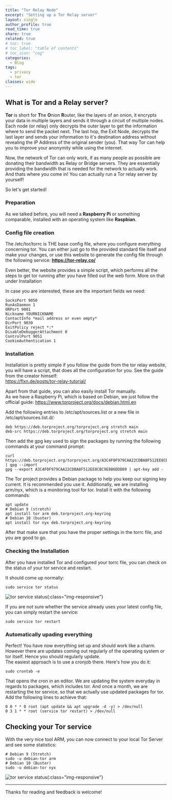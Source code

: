 ```yaml
---
title: "Tor Relay Node"
excerpt: "Setting up a Tor Relay server"
layout: single
author_profile: true
read_time: true
share: true
related: true
# toc: true
# toc_label: "table of contents"
# toc_icon: "cog"
categories:
  - Blog
tags:
  - privacy
  - tor
classes: wide
---
```

## What is Tor and a Relay server?

**Tor** is short for **T**he **O**nion **R**outer, like the layers of an onion, it encrypts your data in multiple layers and sends it through a circuit of multiple nodes. Each node (or relay) only decrypts the outer layer to get the information where to send the packet next. The last hop, the Exit Node, decrypts the last layer and sends your information to it's destination address without revealing the IP Address of the original sender (you). That way Tor can help you to improve your anonymity while using the internet.

Now, the network of Tor can only work, if as many people as possible are donating their bandwidth as Relay or Bridge servers. They are essentially providing the bandwidth that is needed for the network to actually work. And thats where you come in! You can actually run a Tor relay server by yourself!

So let's get started!

### Preparation

As we talked before, you will need a **Raspberry Pi** or something comparable, installed with an operating system like **Raspbian**.

### Config file creation

The /etc/tor/torrc is THE base config file, where you configure everything concerning tor.
You can either just go to the provided standard file itself and make your changes, or use this website to generate the config file through the following service: **<https://tor-relay.co/>**

Even better, the website provides a simple script, which performs all the steps to get tor running after you have filled out the web form. More on that under Installation

In case you are interested, these are the important fields we need:

    SocksPort 9050
    RunAsDaemon 1
    ORPort 9001
    Nickname YOURNICKNAME
    ContactInfo *mail address or even empty*
    DirPort 9030
    ExitPolicy reject *:*
    DisableDebuggerAttachment 0
    ControlPort 9051
    CookieAuthentication 1

### Installation

Installation is pretty simple if you follow the guide from the tor relay website, you will have a script, that does all the configuration for you. See the guide from the creator himself:  
<https://flxn.de/posts/tor-relay-tutorial/>

Apart from that guide, you can also easily install Tor manually.  
As we have a Raspberry Pi, which is based on Debian, we just follow the official guide: <https://www.torproject.org/docs/debian.html.en>

Add the following entries to /etc/apt/sources.list or a new file in /etc/apt/sources.list.d/:

```config
deb https://deb.torproject.org/torproject.org stretch main
deb-src https://deb.torproject.org/torproject.org stretch main
```

Then add the gpg key used to sign the packages by running the following commands at your command prompt:

```console
curl https://deb.torproject.org/torproject.org/A3C4F0F979CAA22CDBA8F512EE8CBC9E886DDD89.asc | gpg --import
gpg --export A3C4F0F979CAA22CDBA8F512EE8CBC9E886DDD89 | apt-key add -
```

The Tor project provides a Debian package to help you keep our signing key current. It is recommended you use it. Additionally, we are installing arm/nyx, which is a monitoring tool for tor.
Install it with the following commands:

```console
apt update
# Debian 9 (stretch)
apt install tor arm deb.torproject.org-keyring
# Debian 10 (buster)
apt install tor nyx deb.torproject.org-keyring
```

After that make sure that you have the proper settings in the torrc file, and you are good to go.

### Checking the Installation

After you have installed Tor and configured your torrc file, you can check on the status of your tor service and restart.

It should come up normally:

```console
sudo service tor status
```

![tor service status](/assets/images/tor-service-status.png){:class="img-responsive"}

If you are not sure whether the service already uses your latest config file, you can simply restart the service:

```console
sudo service tor restart
```

### Automatically upading everything

Perfect! You have now everything set up and should work like a charm. However there are updates coming out regularly of the operating system or tor itself. Hence you should regularly update.  
The easiest approach is to use a cronjob there. Here's how you do it:

```console
sudo crontab -e
```

That opens the cron in an editor. We are updating the system everyday in regards to packages, which includes tor. And once a month, we are restarting the tor service, so that we actually use updated packages for tor.
Add the following lines to achieve that:

```console
0 0 * * 0 root (apt update && apt upgrade -d -y) > /dev/null
0 3 1 * * root (service tor restart) > /dev/null
```

## Checking your Tor service

With the very nice tool ARM, you can now connect to your local Tor Server and see some statistics:

```console
# Debian 9 (Stretch)
sudo -u debian-tor arm
# Debian 10 (Buster)
sudo -u debian-tor nyx
```

![tor service status](/assets/images/tor_relay.png){:class="img-responsive"}

---

Thanks for reading and feedback is welcome!
